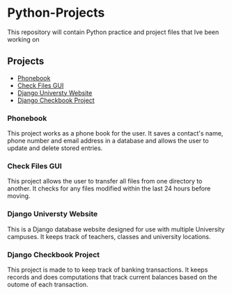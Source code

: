 # Python-Projects
This repository will contain Python practice and project files that Ive been working on

## Projects

* [Phonebook](https://github.com/JamRaid36/Python-Projects.git)
* [Check Files GUI](https://github.com/JamRaid36/Python-Projects.git)
* [Django Universty Website](https://github.com/JamRaid36/Python-Projects.git)
* [Django Checkbook Project](https://github.com/JamRaid36/Python-Projects.git)


### Phonebook
This project works as a phone book for the user. It saves a contact's name, phone number and email address in a database and allows the user to update and delete stored entries.

### Check Files GUI
This project allows the user to transfer all files from one directory to another. It checks for any files modified within the last 24 hours before moving.

### Django Universty Website
This is a Django database website designed for use with multiple University campuses. It keeps track of teachers, classes and university locations.


### Django Checkbook Project
This project is made to to keep track of banking transactions. It keeps records and does computations that track current balances based on the outome of each transaction.
